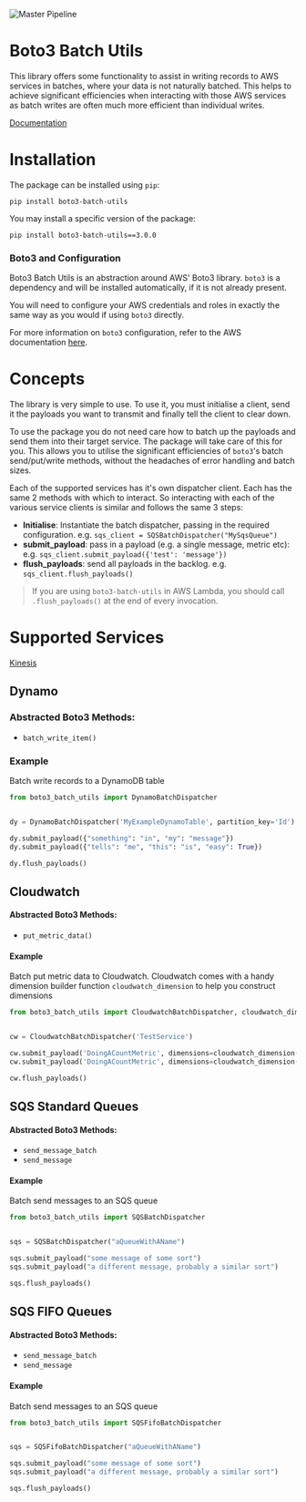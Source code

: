 ![Master Pipeline](https://github.com/g-farrow/boto3_batch_utils/workflows/Master%20Pipeline/badge.svg)

Boto3 Batch Utils
=================
This library offers some functionality to assist in writing records to AWS services in batches, where your data is not 
naturally batched. This helps to achieve significant efficiencies when interacting with those AWS services as batch 
writes are often much more efficient than individual writes.

[Documentation]()

# Installation
The package can be installed using `pip`:
```
pip install boto3-batch-utils
```

You may install a specific version of the package:
```
pip install boto3-batch-utils==3.0.0
```

### Boto3 and Configuration
Boto3 Batch Utils is an abstraction around AWS' Boto3 library. `boto3` is a dependency and will be installed 
automatically, if it is not already present.

You will need to configure your AWS credentials and roles in exactly the same way as you would if using `boto3`
directly.

For more information on `boto3` configuration, refer to the AWS documentation 
[here](https://boto3.amazonaws.com/v1/documentation/api/latest/guide/quickstart.html).

# Concepts
The library is very simple to use. To use it, you must initialise a client, send it the payloads you want to transmit
 and finally tell the client to clear down.

To use the package you do not need care how to batch up the payloads and send them into their target service. The 
package will take care of this for you. This allows you to utilise the significant efficiencies of `boto3`'s batch 
send/put/write methods, without the headaches of error handling and batch sizes.

Each of the supported services has it's own dispatcher client. Each has the same 2 methods with which to interact. So
interacting with each of the various service clients is similar and follows the same 3 steps: 
* **Initialise**: Instantiate the batch dispatcher, passing in the required configuration. e.g. 
`sqs_client = SQSBatchDispatcher("MySqsQueue")`
* **submit_payload**: pass in a payload (e.g. a single message, metric etc): e.g.
`sqs_client.submit_payload({'test': 'message'})`
* **flush_payloads**: send all payloads in the backlog. e.g. `sqs_client.flush_payloads()`

> If you are using `boto3-batch-utils` in AWS Lambda, you should call `.flush_payloads()` at the end of every 
invocation.

# Supported Services

[Kinesis](https://g-farrow.github.io/boto3_batch_utils/kinesis)

## Dynamo
### Abstracted Boto3 Methods:
* `batch_write_item()`

### Example
Batch write records to a DynamoDB table
```python
from boto3_batch_utils import DynamoBatchDispatcher


dy = DynamoBatchDispatcher('MyExampleDynamoTable', partition_key='Id')

dy.submit_payload({"something": "in", "my": "message"})
dy.submit_payload({"tells": "me", "this": "is", "easy": True})

dy.flush_payloads()
```

## Cloudwatch
#### Abstracted Boto3 Methods:
* `put_metric_data()`

#### Example
Batch put metric data to Cloudwatch. Cloudwatch comes with a handy dimension builder function `cloudwatch_dimension` 
to help you construct dimensions
```python
from boto3_batch_utils import CloudwatchBatchDispatcher, cloudwatch_dimension


cw = CloudwatchBatchDispatcher('TestService')

cw.submit_payload('DoingACountMetric', dimensions=cloudwatch_dimension('dimA', '12345'), value=555, unit='Count')
cw.submit_payload('DoingACountMetric', dimensions=cloudwatch_dimension('dimA', '12345'), value=1234, unit='Count')

cw.flush_payloads()
```

## SQS Standard Queues
#### Abstracted Boto3 Methods:
* `send_message_batch`
* `send_message`

#### Example
Batch send messages to an SQS queue
```python
from boto3_batch_utils import SQSBatchDispatcher


sqs = SQSBatchDispatcher("aQueueWithAName")

sqs.submit_payload("some message of some sort")
sqs.submit_payload("a different message, probably a similar sort")

sqs.flush_payloads()
```

## SQS FIFO Queues
#### Abstracted Boto3 Methods:
* `send_message_batch`
* `send_message`

#### Example
Batch send messages to an SQS queue
```python
from boto3_batch_utils import SQSFifoBatchDispatcher


sqs = SQSFifoBatchDispatcher("aQueueWithAName")

sqs.submit_payload("some message of some sort")
sqs.submit_payload("a different message, probably a similar sort")

sqs.flush_payloads()
```